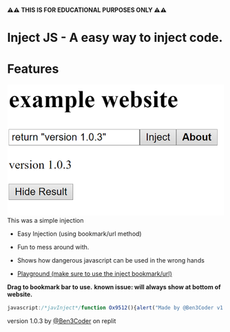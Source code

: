 **⚠⚠ THIS IS FOR EDUCATIONAL PURPOSES ONLY ⚠⚠**
# Inject JS - A easy way to inject code.

# Features
![Injected using example website](images/example-revision2.png)
This was a simple injection

- Easy Injection (using bookmark/url method)
- Fun to mess around with.
- Shows how dangerous javascript can be used in the wrong hands

- [Playground (make sure to use the inject bookmark/url)](about:blank)

**Drag to bookmark bar to use.**
**known issue: will always show at bottom of website.**
```javascript
javascript:/*javInject*/function Ox9512(){alert("Made by @Ben3Coder v1.0.3")};function Ox5821(args){e = Function(args)();document.body.innerHTML = document.body.innerHTML+"<p id='result_La3fna'>"+e+"</p><button onclick='document.getElementById("+'"result_La3fna"'+").outerHTML="+'""'+";this.outerHTML="+'""'+"'>Hide Result</button>" };function Ox9612(args){Ox5821(args)};;function Ox9542(){document.body.innerHTML=document.body.innerHTML+"<input id='2uMan4Lm' type='text'><button type='submit' onclick='Ox9612(document.getElementById("+'"2uMan4Lm"'+").value)'>Inject</button><button onclick='alert("+'"Inject-JS 1.0.3 by @Ben3Coder https://github.com/benjitran2009/inject-js/blob/main/README.md"'+")'><b>About</b></button></input>"};Ox9512();Ox9542()
```
version 1.0.3 by [@Ben3Coder](https://replit.com/@Ben3Coder) on replit
